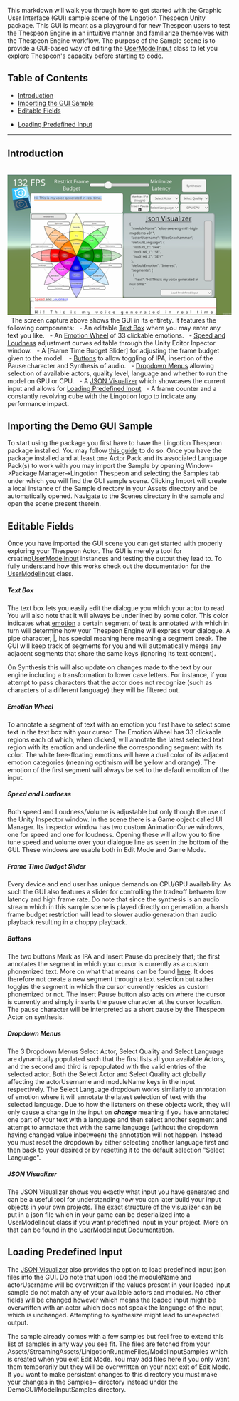 This markdown will walk you through how to get started with the Graphic User Interface (GUI) sample scene of the Lingotion Thespeon Unity package. This GUI is meant as a playground for new Thespeon users to test the Thespeon Engine in an intuitive manner and familiarize themselves with the Thespeon Engine workflow. The purpose of the Sample scene is to provide a GUI-based way of editing the [UserModelInput](usermodelinput) class to let you explore Thespeon's capacity before starting to code.
## Table of Contents
- [Introduction](#introduction)
- [Importing the GUI Sample](#import-the-gui-sample)
- [Editable Fields](#editable-fields)
* [Loading Predefined Input](#loading-predefined-input)

---
## Introduction
  ![Alt text](./data/GUI.png?raw=true "GUI")
  The screen capture above shows the GUI in its entirety. It features the following components:
  - An editable [Text Box](#text-box) where you may enter any text you like. 
  - An [Emotion Wheel](#emotion-wheel) of 33 clickable emotions. 
  - [Speed and Loudness](#speed-and-loudness) adjustment curves editable through the Unity Editor Inpector window.
  - A [Frame Time Budget Slider] for adjusting the frame budget given to the model.
  - [Buttons](#buttons) to allow toggling of IPA, insertion of the Pause character and Synthesis of audio.
  - [Dropdown Menus](#dropdown-menus) allowing selection of available actors, quality level, language and whether to run the model on GPU or CPU.
  - A [JSON Visualizer](#json-visualizer) which showcases the current input and allows for [Loading Predefined Input](#loading-predefined-input)
  - A frame counter and a constantly revolving cube with the Lingotion logo to indicate any performance impact.
  
## Importing the Demo GUI Sample

To start using the package you first have to have the Lingotion Thespeon package installed. You may follow [this guide](get-started-unity) to do so. Once you have the package installed and at least one Actor Pack and its associated Language Pack(s) to work with you may import the Sample by opening Window->Package Manager->Lingotion Thespeon and selecting the Samples tab under which you will find the GUI sample scene. Clicking Import will create a local instance of the Sample directory in your Assets directory and be automatically opened. Navigate to the Scenes directory in the sample and open the scene present therein.  

## Editable Fields
Once you have imported the GUI scene you can get started with properly exploring your Thespeon Actor. The GUI is merely a tool for creating[UserModelInput](usermodelinput) instances and testing the output they lead to. To fully understand how this works check out the documentation for the [UserModelInput](usermodelinput) class.

##### Text Box
The text box lets you easily edit the dialogue you which your actor to read. You will also note that it will always be underlined by some color. This color indicates what [emotion](#emotion-wheel) a certain segment of text is annotated with which in turn will determine how your Thespeon Engine will express your dialogue. A pipe character, |, has special meaning here meaning a segment break. The GUI will keep track of segments for you and will automatically merge any adjacent segments that share the same keys (ignoring its text content). 

On Synthesis this will also update on changes made to the text by our engine including a transformation to lower case letters. For instance, if you attempt to pass characters that the actor does not recognize (such as characters of a different language) they will be filtered out.

##### Emotion Wheel
To annotate a segment of text with an emotion you first have to select some text in the text box with your cursor. The Emotion Wheel has 33 clickable regions each of which, when clicked, will annotate the latest selected text region with its emotion and underline the corresponding segment with its color. The white free-floating emotions will have a dual color of its adjacent emotion categories (meaning optimism will be yellow and orange). The emotion of the first segment will always be set to the default emotion of the input.
##### Speed and Loudness
Both speed and Loudness/Volume is adjustable but only though the use of the Unity Inspector window. In the scene there is a Game object called UI Manager. Its inspector window has two custom AnimationCurve windows, one for speed and one for loudness. Opening these will allow you to fine tune speed and volume over your dialogue line as seen in the bottom of the GUI. These windows are usable both in Edit Mode and Game Mode. 

##### Frame Time Budget Slider
Every device and end user has unique demands on CPU/GPU availability. As such the GUI also features a slider for controlling the tradeoff between low latency and high frame rate. Do note that since the synthesis is an audio stream which in this sample scene is played directly on generation, a harsh frame budget restriction will lead to slower audio generation than audio playback resulting in a choppy playback. 

##### Buttons
The two buttons Mark as IPA and Insert Pause do precisely that; the first annotates the segment in which your cursor is currently as a custom phonemized text. More on what that means can be found [here](usermodelinput#22-usersegment). It does therefore not create a new segment through a text selection but rather toggles the segment in which the cursor currently resides as custom phonemized or not. The Insert Pause button also acts on where the cursor is currently and simply inserts the pause character at the cursor location. The pause character will be interpreted as a short pause by the Thespeon Actor on synthesis. 

##### Dropdown Menus
The 3 Dropdown Menus Select Actor, Select Quality and Select Language are dynamically populated such that the first lists all your available Actors, and the second and third is repopulated with the valid entries of the selected actor. Both the Select Actor and Select Quality act globally affecting the actorUsername and moduleName keys in the input respectively. The Select Language dropdown works similarly to annotation of emotion where it will annotate the latest selection of text with the selected language. Due to how the listeners on these objects work, they will only cause a change in the input on ***change*** meaning if you have annotated one part of your text with a language and then select another segment and attempt to annotate that with the same language (without the dropdown having changed value inbetween) the annotation will not happen. Instead you must reset the dropdown by either selecting another language first and then back to your desired or by resetting it to the default selection "Select Language". 

##### JSON Visualizer
The JSON Visualizer shows you exactly what input you have generated and can be a useful tool for understanding how you can later build your input objects in your own projects. The exact structure of the visualizer can be put in a json file which in your game can be deserialized into a UserModelInput class if you want predefined input in your project. More on that can be found in the [UserModelInput Documentation](usermodelinput). 
## Loading Predefined Input
The [JSON Visualizer](#json-visualizer) also provides the option to load predefined input json files into the GUI. Do note that upon load the moduleName and actorUsername will be overwritten if the values present in your loaded input sample do not match any of your available actors and modules. No other fields will be changed however which means the loaded input might be overwritten with an actor which does not speak the language of the input, which is unchanged. Attempting to synthesize might lead to unexpected output.

The sample already comes with a few samples but feel free to extend this list of samples in any way you see fit. The files are fetched from your Assets/StreamingAssets/LinigotionRuntimeFiles/ModelInputSamples which is created when you exit Edit Mode. You may add files here if you only want them temporarily but they will be overwritten on your next exit of Edit Mode. If you want to make persistent changes to this directory you must make your changes in the Samples~ directory instead under the DemoGUI/ModelInputSamples directory. 